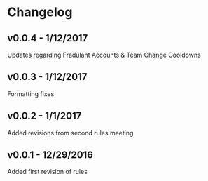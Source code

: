 # Changelog

## v0.0.4 - 1/12/2017

Updates regarding Fradulant Accounts & Team Change Cooldowns

## v0.0.3 - 1/12/2017

Formatting fixes

## v0.0.2 - 1/1/2017

Added revisions from second rules meeting

## v0.0.1 - 12/29/2016

Added first revision of rules